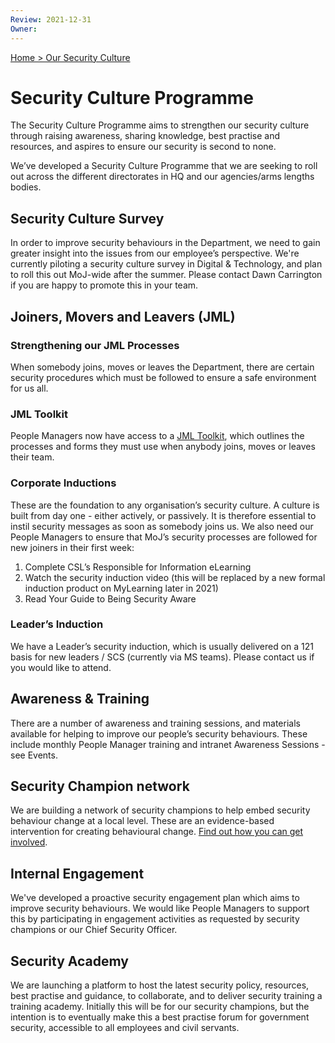 ```yaml
---
Review: 2021-12-31
Owner:
---
```


[Home > Our Security Culture](https://github.com/ministryofjustice/security-guidance/blob/Local/culture/security-culture-overview.md)

# Security Culture Programme

The Security Culture Programme aims to strengthen our security culture through raising awareness, sharing knowledge, best practise and resources, and aspires to ensure our security is second to none.

We’ve developed a Security Culture Programme that we are seeking to roll out across the different directorates in HQ and our agencies/arms lengths bodies.

## Security Culture Survey

In order to improve security behaviours in the Department, we need to gain greater insight into the issues from our employee’s perspective. We're currently piloting a security culture survey in Digital & Technology, and plan to roll this out MoJ-wide after the summer. Please contact Dawn Carrington if you are happy to promote this in your team.

## Joiners, Movers and Leavers (JML)

### Strengthening our JML Processes

When somebody joins, moves or leaves the Department, there are certain security procedures which must be followed to ensure a safe environment for us all.

### JML Toolkit
People Managers now have access to a [JML Toolkit](https://intranet.justice.gov.uk/documents/2021/03/joiners-movers-leavers-toolkit.pdf), which outlines the processes and forms they must use when anybody joins, moves or leaves their team.

### Corporate Inductions

These are the foundation to any organisation’s security culture. A culture is built from day one - either actively, or passively. It is therefore essential to instil security messages as soon as somebody joins us. We also need our People Managers to ensure that MoJ’s security processes are followed for new joiners in their first week:

1. Complete CSL’s Responsible for Information eLearning
2. Watch the security induction video (this will be replaced by a new formal induction product on MyLearning later in 2021)
3. Read Your Guide to Being Security Aware

### Leader’s Induction

We have a Leader’s security induction, which is usually delivered on a 121 basis for new leaders / SCS (currently via MS teams). Please contact us if you would like to attend.

## Awareness & Training

There are a number of awareness and training sessions, and materials available for helping to improve our people’s security behaviours. These include monthly People Manager training and intranet Awareness Sessions - see Events.

## Security Champion network

We are building a network of security champions to help embed security behaviour change at a local level. These are an evidence-based intervention for creating behavioural change. [Find out how you can get involved](https://github.com/ministryofjustice/security-guidance/blob/Local/culture/security-champions.md).

## Internal Engagement

We've developed a proactive security engagement plan which aims to improve security behaviours. We would like People Managers to support this by participating in engagement activities as requested by security champions or our Chief Security Officer.

## Security Academy

We are launching a platform to host the latest security policy, resources, best practise and guidance, to collaborate, and to deliver security training a training academy. Initially this will be for our security champions, but the intention is to eventually make this a best practise forum for government security, accessible to all employees and civil servants.

